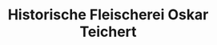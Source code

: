 ---
title: "Historische Fleischerei Oskar Teichert"
url: /wolkenstein/historische-fleischerei-oskar-teichert/
shop: Metzgerei
---